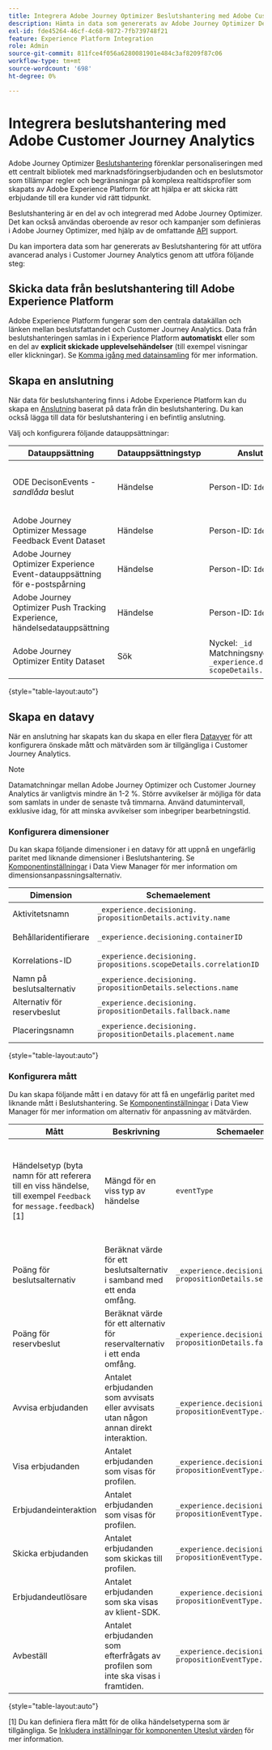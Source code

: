 ```yaml
---
title: Integrera Adobe Journey Optimizer Beslutshantering med Adobe Customer Journey Analytics
description: Hämta in data som genererats av Adobe Journey Optimizer Decision Management och analysera dem med Analysis Workspace i Customer Journey Analytics.
exl-id: fde45264-46cf-4c68-9872-7fb739748f21
feature: Experience Platform Integration
role: Admin
source-git-commit: 811fce4f056a6280081901e484c3af8209f87c06
workflow-type: tm+mt
source-wordcount: '698'
ht-degree: 0%

---
```


# Integrera beslutshantering med Adobe Customer Journey Analytics


Adobe Journey Optimizer [Beslutshantering](https://experienceleague.adobe.com/docs/journey-optimizer/using/offer-decisioning/get-started-decision/starting-offer-decisioning.html?lang=en) förenklar personaliseringen med ett centralt bibliotek med marknadsföringserbjudanden och en beslutsmotor som tillämpar regler och begränsningar på komplexa realtidsprofiler som skapats av Adobe Experience Platform för att hjälpa er att skicka rätt erbjudande till era kunder vid rätt tidpunkt.

Beslutshantering är en del av och integrerad med Adobe Journey Optimizer. Det kan också användas oberoende av resor och kampanjer som definieras i Adobe Journey Optimizer, med hjälp av de omfattande [API](https://experienceleague.adobe.com/docs/journey-optimizer/using/offer-decisioning/api-reference/getting-started.html?lang=en) support.

Du kan importera data som har genererats av Beslutshantering för att utföra avancerad analys i Customer Journey Analytics genom att utföra följande steg:

## Skicka data från beslutshantering till Adobe Experience Platform

Adobe Experience Platform fungerar som den centrala datakällan och länken mellan beslutsfattandet och Customer Journey Analytics. Data från beslutshanteringen samlas in i Experience Platform **automatiskt** eller som en del av **explicit skickade upplevelsehändelser** (till exempel visningar eller klickningar). Se [Komma igång med datainsamling](https://experienceleague.adobe.com/docs/journey-optimizer/using/offer-decisioning/collect-event-data/data-collection.html?lang=en) för mer information.

## Skapa en anslutning

När data för beslutshantering finns i Adobe Experience Platform kan du skapa en [Anslutning](https://experienceleague.adobe.com/docs/analytics-platform/using/cja-connections/create-connection.html?lang=en) baserat på data från din beslutshantering. Du kan också lägga till data för beslutshantering i en befintlig anslutning.

Välj och konfigurera följande datauppsättningar:

| Datauppsättning | Datauppsättningstyp | Anslutningsinställningar | Beskrivning |
| --- | --- | --- | --- |
| ODE DecisonEvents - _sandlåda_ beslut | Händelse | Person-ID: `IdentityMap` | Innehåller automatiskt genererade data för beslutshändelsehantering. _Sandbox_ refererar till namnet på den specifika sandlådan. |
| Adobe Journey Optimizer Message Feedback Event Dataset | Händelse | Person-ID: `IdentityMap` | Innehåller meddelandeleveranshändelser. |
| Adobe Journey Optimizer Experience Event-datauppsättning för e-postspårning | Händelse | Person-ID: `IdentityMap` | Innehåller e-postspårningshändelser. |
| Adobe Journey Optimizer Push Tracking Experience, händelsedatauppsättning | Händelse | Person-ID: `IdentityMap` | Innehåller push-spårningshändelser. |
| Adobe Journey Optimizer Entity Dataset | Sök | Nyckel: `_id`<br>Matchningsnyckel: `_experience.decisioning.propositions.`<br>`scopeDetails.correlationID` | Innehåller klassificeringar som kopplar metadata för resa och kampanj till alla händelsedata för Adobe Journey Optimizer. |

{style="table-layout:auto"}

## Skapa en datavy

När en anslutning har skapats kan du skapa en eller flera [Datavyer](https://experienceleague.adobe.com/docs/analytics-platform/using/cja-dataviews/create-dataview.html?lang=en) för att konfigurera önskade mått och mätvärden som är tillgängliga i Customer Journey Analytics.

>[!NOTE]
>
>Datamatchningar mellan Adobe Journey Optimizer och Customer Journey Analytics är vanligtvis mindre än 1-2 %. Större avvikelser är möjliga för data som samlats in under de senaste två timmarna. Använd datumintervall, exklusive idag, för att minska avvikelser som inbegriper bearbetningstid.

### Konfigurera dimensioner

Du kan skapa följande dimensioner i en datavy för att uppnå en ungefärlig paritet med liknande dimensioner i Beslutshantering. Se [Komponentinställningar](/help/data-views/component-settings/overview.md) i Data View Manager för mer information om dimensionsanpassningsalternativ.

| Dimension | Schemaelement | Komponentinställningar |
| --- | --- | --- |
| Aktivitetsnamn | `_experience.decisioning.`<br/>`propositionDetails.activity.name` | Komponenttyp: Dimension |
| Behållaridentifierare | `_experience.decisioning.containerID` | Komponenttyp: Dimension |
| Korrelations-ID | `_experience.decisioning.`<br/>`propositions.scopeDetails.correlationID` | Komponenttyp: Dimension |
| Namn på beslutsalternativ | `_experience.decisioning.`<br/>`propositionDetails.selections.name` | Komponenttyp: Dimension |
| Alternativ för reservbeslut | `_experience.decisioning.`<br/>`propositionDetails.fallback.name` | Komponenttyp: Dimension |
| Placeringsnamn | `_experience.decisioning.`<br/>`propositionDetails.placement.name` | Komponenttyp: Dimension |

{style="table-layout:auto"}


### Konfigurera mått

Du kan skapa följande mått i en datavy för att få en ungefärlig paritet med liknande mått i Beslutshantering. Se [Komponentinställningar](/help/data-views/component-settings/overview.md) i Data View Manager för mer information om alternativ för anpassning av mätvärden.

| Mått | Beskrivning | Schemaelement | Komponentinställningar |
| --- | --- | --- | --- |
| Händelsetyp (byta namn för att referera till en viss händelse, till exempel `Feedback` for `message.feedback`) [1] | Mängd för en viss typ av händelse | `eventType` | Komponenttyp: Mått <br/>**[!UICONTROL Set Include Exclude Values]**: På<br/>**[!UICONTROL Match]**: [!UICONTROL If all criteria are met]<br/>**[!UICONTROL Criteria]**:**[!UICONTROL Equals]**`message.feedback` |
| Poäng för beslutsalternativ | Beräknat värde för ett beslutsalternativ i samband med ett enda omfång. | `_experience.decisioning.`<br/>`propositionDetails.selections.score` | Komponenttyp: Mått |
| Poäng för reservbeslut | Beräknat värde för ett alternativ för reservalternativ i ett enda omfång. | `_experience.decisioning.`<br/>`propositionDetails.fallback.score` | Komponenttyp: Mått |
| Avvisa erbjudanden | Antalet erbjudanden som avvisats eller avvisats utan någon annan direkt interaktion. | `_experience.decisioning.`<br/>`propositionEventType.display` | Komponenttyp: Mått |
| Visa erbjudanden | Antalet erbjudanden som visas för profilen. | `_experience.decisioning.`<br/>`propositionEventType.display` | Komponenttyp: Mått |
| Erbjudandeinteraktion | Antalet erbjudanden som visas för profilen. | `_experience.decisioning.`<br/>`propositionEventType.interact` | Komponenttyp: Mått |
| Skicka erbjudanden | Antalet erbjudanden som skickas till profilen. | `_experience.decisioning.`<br/>`propositionEventType.send` | Komponenttyp: Mått |
| Erbjudandeutlösare | Antalet erbjudanden som ska visas av klient-SDK. | `_experience.decisioning.`<br/>`propositionEventType.trigger` | Komponenttyp: Mått |
| Avbeställ | Antalet erbjudanden som efterfrågats av profilen som inte ska visas i framtiden. | `_experience.decisioning.`<br/>`propositionEventType.trigger` | Komponenttyp: Mått |

{style="table-layout:auto"}

[1] Du kan definiera flera mått för de olika händelsetyperna som är tillgängliga. Se [Inkludera inställningar för komponenten Uteslut värden](/help/data-views/component-settings/include-exclude-values.md) för mer information.
